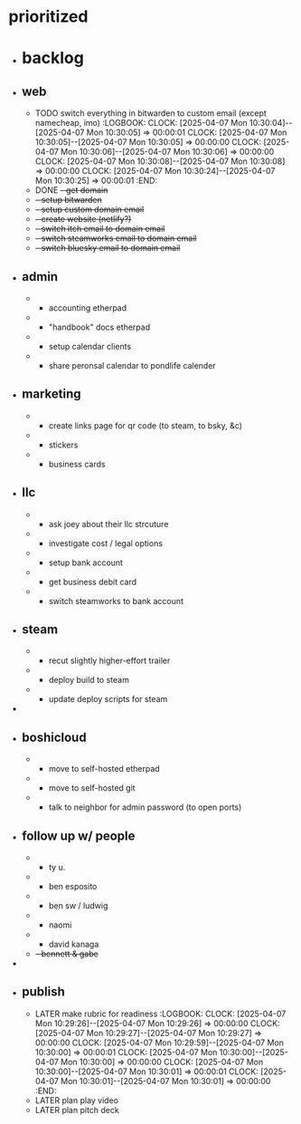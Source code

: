 # prioritized
- # backlog
- ## web
	- TODO switch everything in bitwarden to custom email (except namecheap, imo)
	  :LOGBOOK:
	  CLOCK: [2025-04-07 Mon 10:30:04]--[2025-04-07 Mon 10:30:05] =>  00:00:01
	  CLOCK: [2025-04-07 Mon 10:30:05]--[2025-04-07 Mon 10:30:05] =>  00:00:00
	  CLOCK: [2025-04-07 Mon 10:30:06]--[2025-04-07 Mon 10:30:06] =>  00:00:00
	  CLOCK: [2025-04-07 Mon 10:30:08]--[2025-04-07 Mon 10:30:08] =>  00:00:00
	  CLOCK: [2025-04-07 Mon 10:30:24]--[2025-04-07 Mon 10:30:25] =>  00:00:01
	  :END:
	- DONE ~~- get domain~~
	- ~~- setup bitwarden~~
	- ~~- setup custom domain email~~
	- ~~- create website (netlify?)~~
	- ~~- switch itch email to domain email~~
	- ~~- switch steamworks email to domain email~~
	- ~~- switch bluesky email to domain email~~
- ## admin
	- - accounting etherpad
	- - "handbook" docs etherpad
	- - setup calendar clients
	- - share peronsal calendar to pondlife calender
- ## marketing
	- - create links page for qr code (to steam, to bsky, &c)
	- - stickers
	- - business cards
- ## llc
	- - ask joey about their llc strcuture
	- - investigate cost / legal options
	- - setup bank account
	- - get business debit card
	- - switch steamworks to bank account
- ## steam
	- - recut slightly higher-effort trailer
	- - deploy build to steam
	- - update deploy scripts for steam
-
- ## boshicloud
	- - move to self-hosted etherpad
	- - move to self-hosted git
	- - talk to neighbor for admin password (to open ports)
- ## follow up w/ people
	- - ty u.
	- - ben esposito
	- - ben sw / ludwig
	- - naomi
	- - david kanaga
	- ~~- bennett & gabe~~
-
- ## publish
	- LATER make rubric for readiness
	  :LOGBOOK:
	  CLOCK: [2025-04-07 Mon 10:29:26]--[2025-04-07 Mon 10:29:26] =>  00:00:00
	  CLOCK: [2025-04-07 Mon 10:29:27]--[2025-04-07 Mon 10:29:27] =>  00:00:00
	  CLOCK: [2025-04-07 Mon 10:29:59]--[2025-04-07 Mon 10:30:00] =>  00:00:01
	  CLOCK: [2025-04-07 Mon 10:30:00]--[2025-04-07 Mon 10:30:00] =>  00:00:00
	  CLOCK: [2025-04-07 Mon 10:30:00]--[2025-04-07 Mon 10:30:01] =>  00:00:01
	  CLOCK: [2025-04-07 Mon 10:30:01]--[2025-04-07 Mon 10:30:01] =>  00:00:00
	  :END:
	- LATER plan play video
	- LATER plan pitch deck
